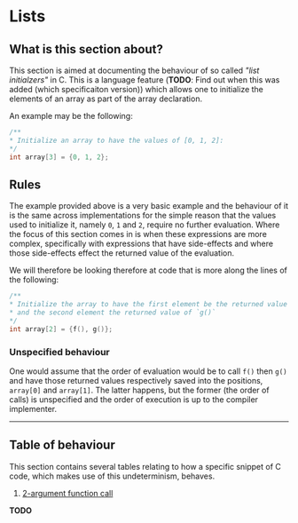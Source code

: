 Lists
=====

## What is this section about?

This section is aimed at documenting the behaviour of so called _"list initialzers"_ in C. This is a language
feature (**TODO**: Find out when this was added (which specificaiton version)) which allows one to initialize
the elements of an array as part of the array declaration.

An example may be the following:

```c
/**
* Initialize an array to have the values of [0, 1, 2]:
*/
int array[3] = {0, 1, 2};
```

## Rules

The example provided above is a very basic example and the behaviour of it is the same across implementations for
the simple reason that the values used to initialize it, namely `0`, `1` and `2`, require no further evaluation.
Where the focus of this section comes in is when these expressions are more complex, specifically with expressions
that have side-effects and where those side-effects effect the returned value of the evaluation.

We will therefore be looking therefore at code that is more along the lines of the following:

```c
/**
* Initialize the array to have the first element be the returned value of `f()`
* and the second element the returned value of `g()`
*/
int array[2] = {f(), g()};
```

### Unspecified behaviour

One would assume that the order of evaluation would be to call `f()` then `g()` and have those returned values
respectively saved into the positions, `array[0]` and `array[1]`. The latter happens, but the former (the order
of calls) is unspecified and the order of execution is up to the compiler implementer.

---

## Table of behaviour

This section contains several tables relating to how a specific snippet of C code, which makes use of this
undeterminism, behaves.

1. [2-argument function call](2arg_func_call.md)

**TODO**